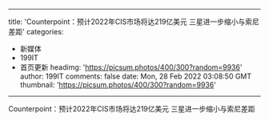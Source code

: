 
---
title: 'Counterpoint：预计2022年CIS市场将达219亿美元 三星进一步缩小与索尼差距'
categories: 
 - 新媒体
 - 199IT
 - 首页更新
headimg: 'https://picsum.photos/400/300?random=9936'
author: 199IT
comments: false
date: Mon, 28 Feb 2022 03:08:50 GMT
thumbnail: 'https://picsum.photos/400/300?random=9936'
---

<div>   
Counterpoint：预计2022年CIS市场将达219亿美元 三星进一步缩小与索尼差距  
</div>
            